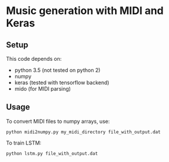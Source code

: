 # Music generation with MIDI and Keras

## Setup

This code depends on:
- python 3.5 (not tested on python 2)
- numpy
- keras (tested with tensorflow backend)
- mido (for MIDI parsing)

## Usage

To convert MIDI files to numpy arrays, use:

    python midi2numpy.py my_midi_directory file_with_output.dat

To train LSTM:

    python lstm.py file_with_output.dat

